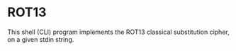 # ROT13
This shell (CLI) program implements the ROT13 classical substitution cipher, 
on a given stdin string.
